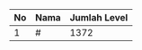 | No | Nama            | Jumlah Level |
|----|-----------------|--------------|
| 1  | #    |    1372        |
